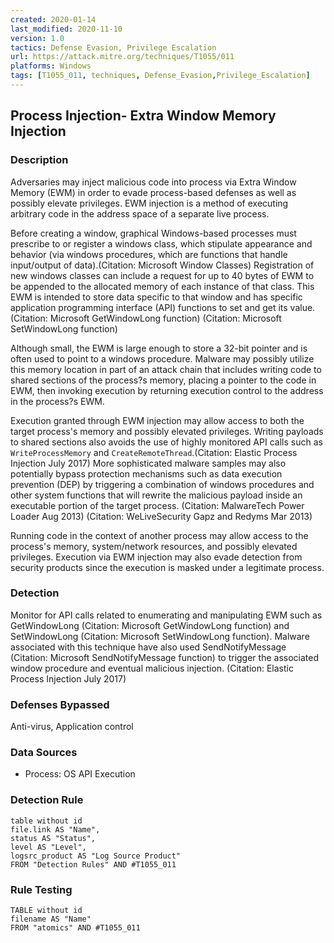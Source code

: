 ```yaml
---
created: 2020-01-14
last_modified: 2020-11-10
version: 1.0
tactics: Defense Evasion, Privilege Escalation
url: https://attack.mitre.org/techniques/T1055/011
platforms: Windows
tags: [T1055_011, techniques, Defense_Evasion,Privilege_Escalation]
---
```


## Process Injection- Extra Window Memory Injection

### Description

Adversaries may inject malicious code into process via Extra Window Memory (EWM) in order to evade process-based defenses as well as possibly elevate privileges. EWM injection is a method of executing arbitrary code in the address space of a separate live process. 

Before creating a window, graphical Windows-based processes must prescribe to or register a windows class, which stipulate appearance and behavior (via windows procedures, which are functions that handle input/output of data).(Citation: Microsoft Window Classes) Registration of new windows classes can include a request for up to 40 bytes of EWM to be appended to the allocated memory of each instance of that class. This EWM is intended to store data specific to that window and has specific application programming interface (API) functions to set and get its value. (Citation: Microsoft GetWindowLong function) (Citation: Microsoft SetWindowLong function)

Although small, the EWM is large enough to store a 32-bit pointer and is often used to point to a windows procedure. Malware may possibly utilize this memory location in part of an attack chain that includes writing code to shared sections of the process?s memory, placing a pointer to the code in EWM, then invoking execution by returning execution control to the address in the process?s EWM.

Execution granted through EWM injection may allow access to both the target process's memory and possibly elevated privileges. Writing payloads to shared sections also avoids the use of highly monitored API calls such as <code>WriteProcessMemory</code> and <code>CreateRemoteThread</code>.(Citation: Elastic Process Injection July 2017) More sophisticated malware samples may also potentially bypass protection mechanisms such as data execution prevention (DEP) by triggering a combination of windows procedures and other system functions that will rewrite the malicious payload inside an executable portion of the target process.  (Citation: MalwareTech Power Loader Aug 2013) (Citation: WeLiveSecurity Gapz and Redyms Mar 2013)

Running code in the context of another process may allow access to the process's memory, system/network resources, and possibly elevated privileges. Execution via EWM injection may also evade detection from security products since the execution is masked under a legitimate process. 

### Detection

Monitor for API calls related to enumerating and manipulating EWM such as GetWindowLong (Citation: Microsoft GetWindowLong function) and SetWindowLong (Citation: Microsoft SetWindowLong function). Malware associated with this technique have also used SendNotifyMessage (Citation: Microsoft SendNotifyMessage function) to trigger the associated window procedure and eventual malicious injection. (Citation: Elastic Process Injection July 2017)

### Defenses Bypassed

Anti-virus, Application control

### Data Sources

  - Process: OS API Execution
### Detection Rule

```dataview
table without id
file.link AS "Name",
status AS "Status",
level AS "Level",
logsrc_product AS "Log Source Product"
FROM "Detection Rules" AND #T1055_011
```

### Rule Testing

```dataview
TABLE without id
filename AS "Name"
FROM "atomics" AND #T1055_011
```
